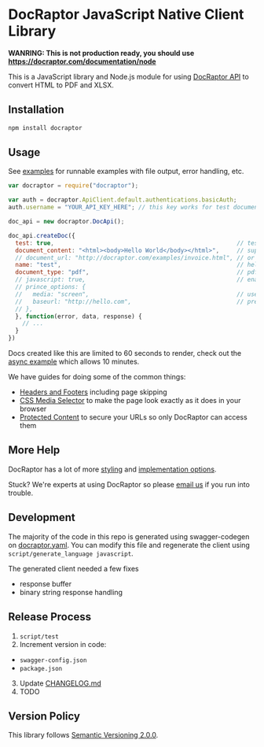 # DocRaptor JavaScript Native Client Library

**WANRING: This is not production ready, you should use https://docraptor.com/documentation/node**

This is a JavaScript library and Node.js module for using [DocRaptor API](http://docraptor.com/documentation) to convert HTML to PDF and XLSX.


## Installation

```sh
npm install docraptor
```


## Usage

See [examples](examples/) for runnable examples with file output, error handling, etc.

```javascript
var docraptor = require("docraptor");

var auth = docraptor.ApiClient.default.authentications.basicAuth;
auth.username = "YOUR_API_KEY_HERE"; // this key works for test documents

doc_api = new docraptor.DocApi();

doc_api.createDoc({
  test: true,                                                    // test documents are free but watermarked
  document_content: "<html><body>Hello World</body></html>",     // supply content directly
  // document_url: "http://docraptor.com/examples/invoice.html", // or use a url
  name: "test",                                                  // help you find a document later
  document_type: "pdf",                                          // pdf or xls or xlsx
  // javascript: true,                                           // enable JavaScript processing
  // prince_options: {
  //   media: "screen",                                          // use screen styles instead of print styles
  //   baseurl: "http://hello.com",                              // pretend URL when
  // },
  }, function(error, data, response) {
    // ...
  }
})
```

Docs created like this are limited to 60 seconds to render, check out the [async example](examples/async.js) which allows 10 minutes.

We have guides for doing some of the common things:

* [Headers and Footers](https://docraptor.com/documentation/style#pdf-headers-footers) including page skipping
* [CSS Media Selector](https://docraptor.com/documentation/api#api_basic_pdf) to make the page look exactly as it does in your browser
* [Protected Content](https://docraptor.com/documentation/api#api_advanced_pdf) to secure your URLs so only DocRaptor can access them


## More Help

DocRaptor has a lot of more [styling](https://docraptor.com/documentation/style) and [implementation options](https://docraptor.com/documentation/api).

Stuck? We're experts at using DocRaptor so please [email us](mailto:support@docraptor.com) if you run into trouble.


## Development

The majority of the code in this repo is generated using swagger-codegen on [docraptor.yaml](docraptor.yaml). You can modify this file and regenerate the client using `script/generate_language javascript`.

The generated client needed a few fixes
- response buffer
- binary string response handling


## Release Process

1. `script/test`
2. Increment version in code:
  - `swagger-config.json`
  - `package.json`
3. Update [CHANGELOG.md](CHANGELOG.md)
4. TODO


## Version Policy

This library follows [Semantic Versioning 2.0.0](http://semver.org).
